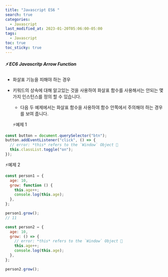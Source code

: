 ```yaml
---
title: "Javascript ES6 "
search: true
categories:
  - Javascript
last_modified_at: 2023-01-20T05:06:00-05:00
tags:
  - Javascript
toc: true
toc_sticky: true
---
```


##### ⚡️ EC6 Javascritp Arrow Function 
+ 화살표 기능을 피해야 하는 경우
+ 키워드의 상속에 대해 알고있는 것을 사용하여 화살표 함수를 사용해서는 안되는 몇 가지 인스턴스를 정의 할 수 있습니다.
    *  다음 두 예제에서는 화살표 함수을 사용하여 함수 안쪽에서 주의해야 하는 경우를 보여 줍니다.

  ⚡️예제 1

```javascript
const button = document.querySelector("btn");
button.addEventListener("click", () => {
  // error: *this* refers to the `Window` Object 🌟
  this.classList.toggle("on");
});
```

⚡️예제 2

```javascript
const person1 = {
  age: 10,
  grow: function () {
    this.age++;
    console.log(this.age);
  },
};

person1.grow();
// 11

const person2 = {
  age: 10,
  grow: () => {
    // error: *this* refers to the `Window` Object 🌟
    this.age++;
    console.log(this.age);
  },
};

person2.grow();
```
